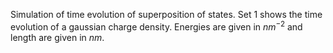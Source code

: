 Simulation of time evolution of superposition of states. Set 1 shows the time evolution of a gaussian charge density.
Energies are given in $nm^{-2}$ and length are given in $nm$.
